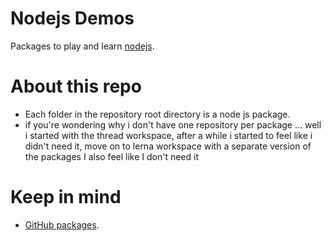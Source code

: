 # Nodejs Demos

Packages to play and learn [nodejs](https://nodejs.org/).

# About this repo

- Each folder in the repository root directory is a node js package.
- if you're wondering why i don't have one repository per package ... well i started with the thread workspace, after a while i started to feel like i didn't need it, move on to lerna workspace with a separate version of the packages I also feel like I don't need it

# Keep in mind

- [GitHub packages](https://docs.github.com/es/packages/guides/configuring-npm-for-use-with-github-packages).
